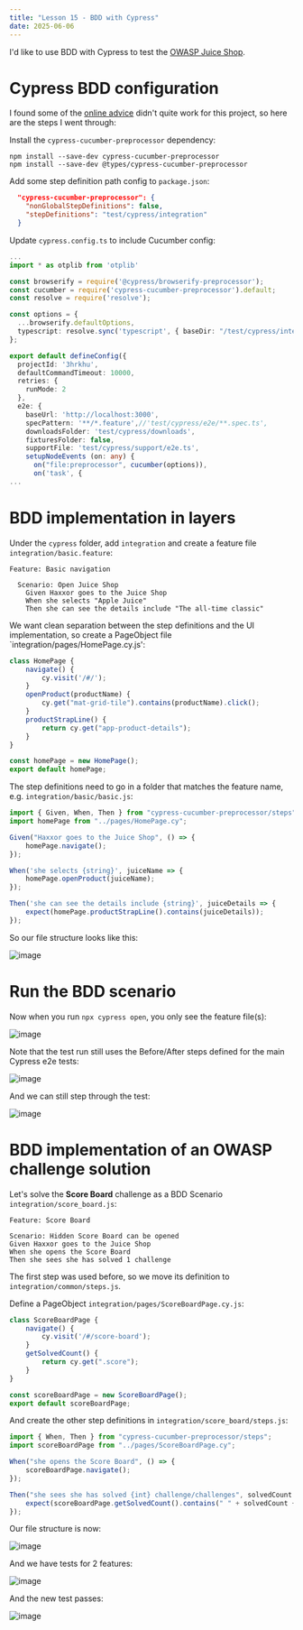 ```yaml
---
title: "Lesson 15 - BDD with Cypress"
date: 2025-06-06
---
```

I'd like to use BDD with Cypress to test the [OWASP Juice Shop](https://github.com/juice-shop/juice-shop).

# Cypress BDD configuration
I found some of the [online advice](https://www.npmjs.com/package/cypress-cucumber-preprocessor) didn't quite work for this project, so here are the steps I went through:

Install the `cypress-cucumber-preprocessor` dependency:
```
npm install --save-dev cypress-cucumber-preprocessor
npm install --save-dev @types/cypress-cucumber-preprocessor
```

Add some step definition path config to `package.json`:
```json
  "cypress-cucumber-preprocessor": {
    "nonGlobalStepDefinitions": false,
    "stepDefinitions": "test/cypress/integration"
  }
```

Update `cypress.config.ts` to include Cucumber config:
```typescript
...
import * as otplib from 'otplib'

const browserify = require('@cypress/browserify-preprocessor');
const cucumber = require('cypress-cucumber-preprocessor').default;
const resolve = require('resolve');

const options = {
  ...browserify.defaultOptions,
  typescript: resolve.sync('typescript', { baseDir: "/test/cypress/integration/" }),
};

export default defineConfig({
  projectId: '3hrkhu',
  defaultCommandTimeout: 10000,
  retries: {
    runMode: 2
  },
  e2e: {
    baseUrl: 'http://localhost:3000',
    specPattern: '**/*.feature',//'test/cypress/e2e/**.spec.ts',
    downloadsFolder: 'test/cypress/downloads',
    fixturesFolder: false,
    supportFile: 'test/cypress/support/e2e.ts',
    setupNodeEvents (on: any) {
      on("file:preprocessor", cucumber(options)),
      on('task', {
...
```

# BDD implementation in layers
Under the `cypress` folder, add `integration` and create a feature file `integration/basic.feature`:
```gherkin
Feature: Basic navigation

  Scenario: Open Juice Shop
    Given Haxxor goes to the Juice Shop
    When she selects "Apple Juice"
    Then she can see the details include "The all-time classic"
```

We want clean separation between the step definitions and the UI implementation, so create a PageObject file `integration/pages/HomePage.cy.js':
```javascript
class HomePage {
    navigate() {
        cy.visit('/#/');
    }
    openProduct(productName) {
        cy.get("mat-grid-tile").contains(productName).click();
    }
    productStrapLine() {
        return cy.get("app-product-details");
    }
}

const homePage = new HomePage();
export default homePage;
```

The step definitions need to go in a folder that matches the feature name, e.g. `integration/basic/basic.js`:
```javascript
import { Given, When, Then } from "cypress-cucumber-preprocessor/steps";
import homePage from "../pages/HomePage.cy";

Given("Haxxor goes to the Juice Shop", () => {
    homePage.navigate();
});

When('she selects {string}', juiceName => {
    homePage.openProduct(juiceName);
});

Then('she can see the details include {string}', juiceDetails => {
    expect(homePage.productStrapLine().contains(juiceDetails));
});
```

So our file structure looks like this:

![image](https://github.com/user-attachments/assets/f212b260-6d8e-4136-bb93-6cb465c8c803)


# Run the BDD scenario
Now when you run `npx cypress open`, you only see the feature file(s):

![image](https://github.com/user-attachments/assets/80d30129-422f-4551-a397-beee0e41e560)

Note that the test run still uses the Before/After steps defined for the main Cypress e2e tests:

![image](https://github.com/user-attachments/assets/659f662e-7d4e-4767-bd0f-d0a3e5c152ef)

And we can still step through the test:

![image](https://github.com/user-attachments/assets/37f9bfa3-39d5-4431-8709-55efd644f65f)

# BDD implementation of an OWASP challenge solution
Let's solve the **Score Board** challenge as a BDD Scenario `integration/score_board.js`:
```gherkin
Feature: Score Board

Scenario: Hidden Score Board can be opened
Given Haxxor goes to the Juice Shop
When she opens the Score Board
Then she sees she has solved 1 challenge
```

The first step was used before, so we move its definition to `integration/common/steps.js`. 

Define a PageObject `integration/pages/ScoreBoardPage.cy.js`:
```javascript
class ScoreBoardPage {
    navigate() {
        cy.visit('/#/score-board');
    }
    getSolvedCount() {
        return cy.get(".score");
    }
}

const scoreBoardPage = new ScoreBoardPage();
export default scoreBoardPage;
```

And create the other step definitions in `integration/score_board/steps.js`:
```javascript
import { When, Then } from "cypress-cucumber-preprocessor/steps";
import scoreBoardPage from "../pages/ScoreBoardPage.cy";

When("she opens the Score Board", () => {
    scoreBoardPage.navigate();
});

Then("she sees she has solved {int} challenge/challenges", solvedCount => {
    expect(scoreBoardPage.getSolvedCount().contains(" " + solvedCount + "/"));
});
```

Our file structure is now:

![image](https://github.com/user-attachments/assets/a5421d22-91de-4609-b8ff-5e7dfa4d2b95)

And we have tests for 2 features:

![image](https://github.com/user-attachments/assets/0dc71fc0-1574-4d95-88f4-06931b11845c)

And the new test passes:

![image](https://github.com/user-attachments/assets/c4ffbed0-b0d2-4713-b8c4-434a4e152940)



